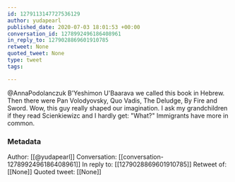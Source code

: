 ```yaml
---
id: 1279113147727536129
author: yudapearl
published_date: 2020-07-03 18:01:53 +00:00
conversation_id: 1278992496186408961
in_reply_to: 1279028869601910785
retweet: None
quoted_tweet: None
type: tweet
tags:

---
```


@AnnaPodolanczuk B'Yeshimon U'Baarava we called this book in Hebrew. Then there were Pan Volodyovsky, Quo Vadis, The Deludge, By Fire and Sword. Wow, this guy  really shaped our imagination. I ask my grandchildren if they read Scienkiewizc and I hardly get: "What?" Immigrants have
more in common.

### Metadata

Author: [[@yudapearl]]
Conversation: [[conversation-1278992496186408961]]
In reply to: [[1279028869601910785]]
Retweet of: [[None]]
Quoted tweet: [[None]]
